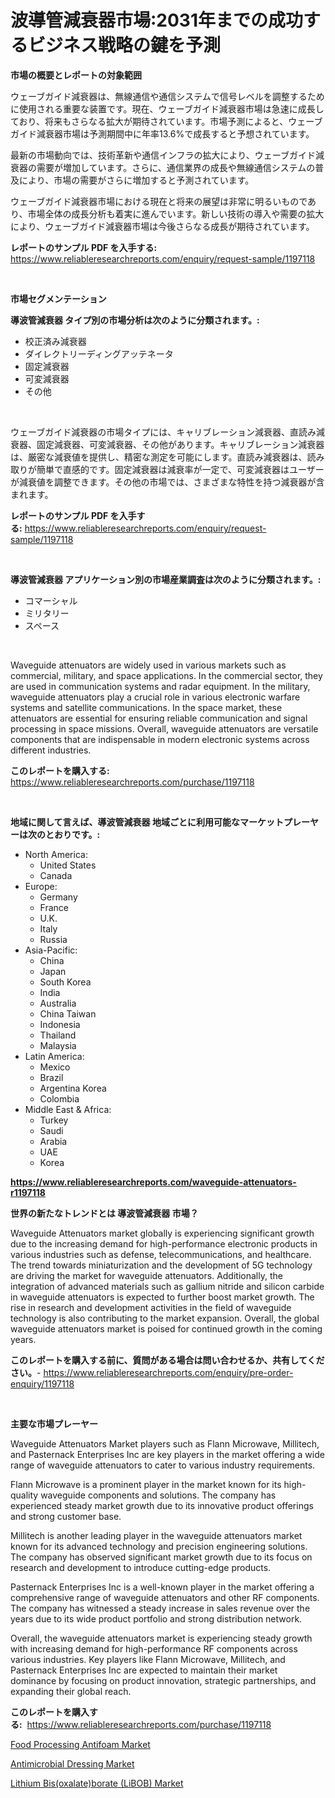 <p><h1>波導管減衰器市場:2031年までの成功するビジネス戦略の鍵を予測</h1></p><p><strong>市場の概要とレポートの対象範囲</strong></p>
<p><p>ウェーブガイド減衰器は、無線通信や通信システムで信号レベルを調整するために使用される重要な装置です。現在、ウェーブガイド減衰器市場は急速に成長しており、将来もさらなる拡大が期待されています。市場予測によると、ウェーブガイド減衰器市場は予測期間中に年率13.6%で成長すると予想されています。</p><p>最新の市場動向では、技術革新や通信インフラの拡大により、ウェーブガイド減衰器の需要が増加しています。さらに、通信業界の成長や無線通信システムの普及により、市場の需要がさらに増加すると予測されています。</p><p>ウェーブガイド減衰器市場における現在と将来の展望は非常に明るいものであり、市場全体の成長分析も着実に進んでいます。新しい技術の導入や需要の拡大により、ウェーブガイド減衰器市場は今後さらなる成長が期待されています。</p></p>
<p><strong>レポートのサンプル PDF を入手する:</strong> <a href="https://www.reliableresearchreports.com/enquiry/request-sample/1197118">https://www.reliableresearchreports.com/enquiry/request-sample/1197118</a></p>
<p>&nbsp;</p>
<p><strong>市場セグメンテーション</strong></p>
<p><strong>導波管減衰器 タイプ別の市場分析は次のように分類されます。:</strong></p>
<p><ul><li>校正済み減衰器</li><li>ダイレクトリーディングアッテネータ</li><li>固定減衰器</li><li>可変減衰器</li><li>その他</li></ul></p>
<p>&nbsp;</p>
<p><p>ウェーブガイド減衰器の市場タイプには、キャリブレーション減衰器、直読み減衰器、固定減衰器、可変減衰器、その他があります。キャリブレーション減衰器は、厳密な減衰値を提供し、精密な測定を可能にします。直読み減衰器は、読み取りが簡単で直感的です。固定減衰器は減衰率が一定で、可変減衰器はユーザーが減衰値を調整できます。その他の市場では、さまざまな特性を持つ減衰器が含まれます。</p></p>
<p><strong>レポートのサンプル PDF を入手する:</strong>&nbsp;<a href="https://www.reliableresearchreports.com/enquiry/request-sample/1197118">https://www.reliableresearchreports.com/enquiry/request-sample/1197118</a></p>
<p>&nbsp;</p>
<p><strong> 導波管減衰器 アプリケーション別の市場産業調査は次のように分類されます。:</strong></p>
<p><ul><li>コマーシャル</li><li>ミリタリー</li><li>スペース</li></ul></p>
<p>&nbsp;</p>
<p><p>Waveguide attenuators are widely used in various markets such as commercial, military, and space applications. In the commercial sector, they are used in communication systems and radar equipment. In the military, waveguide attenuators play a crucial role in various electronic warfare systems and satellite communications. In the space market, these attenuators are essential for ensuring reliable communication and signal processing in space missions. Overall, waveguide attenuators are versatile components that are indispensable in modern electronic systems across different industries.</p></p>
<p><strong>このレポートを購入する:</strong>&nbsp; <a href="https://www.reliableresearchreports.com/purchase/1197118">https://www.reliableresearchreports.com/purchase/1197118</a></p>
<p>&nbsp;</p>
<p><strong>地域に関して言えば、導波管減衰器 地域ごとに利用可能なマーケットプレーヤーは次のとおりです。:</strong></p>
<p><ul>
    <li>
        North America:
        <ul>
            <li>United States</li>
            <li>Canada</li>
        </ul>
    </li>
    <li>
        Europe:
        <ul>
            <li>Germany</li>
            <li>France</li>
            <li>U.K.</li>
            <li>Italy</li>
            <li>Russia</li>
        </ul>
    </li>
    <li>
        Asia-Pacific:
        <ul>
            <li>China</li>
            <li>Japan</li>
            <li>South Korea</li>
            <li>India</li>
            <li>Australia</li>
            <li>China Taiwan</li>
            <li>Indonesia</li>
            <li>Thailand</li>
            <li>Malaysia</li>
        </ul>
    </li>
    <li>
        Latin America:
        <ul>
            <li>Mexico</li>
            <li>Brazil</li>
            <li>Argentina Korea</li>
            <li>Colombia</li>
        </ul>
    </li>
    <li>
        Middle East & Africa:
        <ul>
            <li>Turkey</li>
            <li>Saudi</li>
            <li>Arabia</li>
            <li>UAE</li>
            <li>Korea</li>
        </ul>
    </li>
    </ul></p>
<p><strong><a href="https://www.reliableresearchreports.com/waveguide-attenuators-r1197118">https://www.reliableresearchreports.com/waveguide-attenuators-r1197118</a></strong>&nbsp;</p>
<p><strong>世界の新たなトレンドとは 導波管減衰器 市場？</strong></p>
<p><p>Waveguide Attenuators market globally is experiencing significant growth due to the increasing demand for high-performance electronic products in various industries such as defense, telecommunications, and healthcare. The trend towards miniaturization and the development of 5G technology are driving the market for waveguide attenuators. Additionally, the integration of advanced materials such as gallium nitride and silicon carbide in waveguide attenuators is expected to further boost market growth. The rise in research and development activities in the field of waveguide technology is also contributing to the market expansion. Overall, the global waveguide attenuators market is poised for continued growth in the coming years.</p></p>
<p><strong>このレポートを購入する前に、質問がある場合は問い合わせるか、共有してください。</strong>- <a href="https://www.reliableresearchreports.com/enquiry/pre-order-enquiry/1197118">https://www.reliableresearchreports.com/enquiry/pre-order-enquiry/1197118</a></p>
<p>&nbsp;</p>
<p><strong>主要な市場プレーヤー</strong></p>
<p><p>Waveguide Attenuators Market players such as Flann Microwave, Millitech, and Pasternack Enterprises Inc are key players in the market offering a wide range of waveguide attenuators to cater to various industry requirements.</p><p>Flann Microwave is a prominent player in the market known for its high-quality waveguide components and solutions. The company has experienced steady market growth due to its innovative product offerings and strong customer base.</p><p>Millitech is another leading player in the waveguide attenuators market known for its advanced technology and precision engineering solutions. The company has observed significant market growth due to its focus on research and development to introduce cutting-edge products.</p><p>Pasternack Enterprises Inc is a well-known player in the market offering a comprehensive range of waveguide attenuators and other RF components. The company has witnessed a steady increase in sales revenue over the years due to its wide product portfolio and strong distribution network.</p><p>Overall, the waveguide attenuators market is experiencing steady growth with increasing demand for high-performance RF components across various industries. Key players like Flann Microwave, Millitech, and Pasternack Enterprises Inc are expected to maintain their market dominance by focusing on product innovation, strategic partnerships, and expanding their global reach.</p></p>
<p><strong>このレポートを購入する:</strong>&nbsp;&nbsp;<a href="https://www.reliableresearchreports.com/purchase/1197118">https://www.reliableresearchreports.com/purchase/1197118</a></p>
<p><p><a href="https://www.linkedin.com/pulse/food-processing-antifoam-market-insights-players-forecast-till-zeqrf?trackingId=F6pHIAQVD8xzryhoI5bepg%3D%3D">Food Processing Antifoam Market</a></p><p><a href="https://github.com/Chiragrp22/Market-Research-Report-List-4/blob/main/antimicrobial-dressing-market.md">Antimicrobial Dressing Market</a></p><p><a href="https://www.linkedin.com/pulse/decoding-lithium-bisoxalateborate-libob-market-deep-dive-latest-6k4kf?trackingId=JeHCIyj4%2B3krMN8bXC6J2w%3D%3D">Lithium Bis(oxalate)borate (LiBOB) Market</a></p></p>